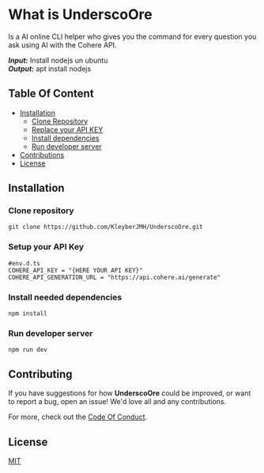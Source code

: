 # What is UnderscoOre
Is a AI online CLI helper who gives you the command for every question you ask using AI with the Cohere API.

***Input:*** Install nodejs un ubuntu <br>
***Output:*** apt install nodejs

## Table Of Content
- [Installation](#Installation)
    - [Clone Repository](#Clone-repository)
    - [Replace your API KEY](#Setup-your-API-Key)
    - [Install dependencies](#Install-needed-dependencies)
    - [Run developer server](#Run-developer-server)
- [Contributions](#Contributing)
- [License](#License)






## Installation
### Clone repository
```
git clone https://github.com/KleyberJMH/UnderscoOre.git
```
### Setup your API Key
```
#env.d.ts
COHERE_API_KEY = "{HERE YOUR API KEY}"
COHERE_API_GENERATION_URL = "https://api.cohere.ai/generate"
```

### Install needed dependencies
```
npm install
```

### Run developer server
```
npm run dev
```

## Contributing 
 If you have suggestions for how **UnderscoOre** could be improved, or want to report a bug, open an issue! We'd love all and any contributions. 

 For more, check out the [Code Of Conduct](code-of-conduct.md).


## License 
 [MIT](LICENSE)
















































